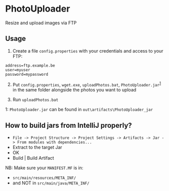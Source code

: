 # PhotoUploader
Resize and upload images via FTP

## Usage

1. Create a file `config.properties` with your credentials and access to your FTP: 
```
address=ftp.example.be
user=myuser
password=mypassword
```

2. Put `config.properties`, `wget.exe`, `uploadPhotos.bat`, `PhotoUploader.jar`<sup>[1](#footnote1)</sup> in the same folder alongside the photos you want to upload

3. Run `uploadPhotos.bat`

<a name="footnote1">1</a>: `PhotoUploader.jar` can be found in `out\artifacts\PhotoUploader_jar`


## How to build jars from IntelliJ properly?
- `File -> Project Structure -> Project Settings -> Artifacts -> Jar -> From modules with dependencies...`
- Extract to the target Jar
- OK
- Build | Build Artifact

NB: Make sure your `MANIFEST.MF` is in:
 - `src/main/resources/META_INF/`
 - and NOT in `src/main/java/META_INF/`
